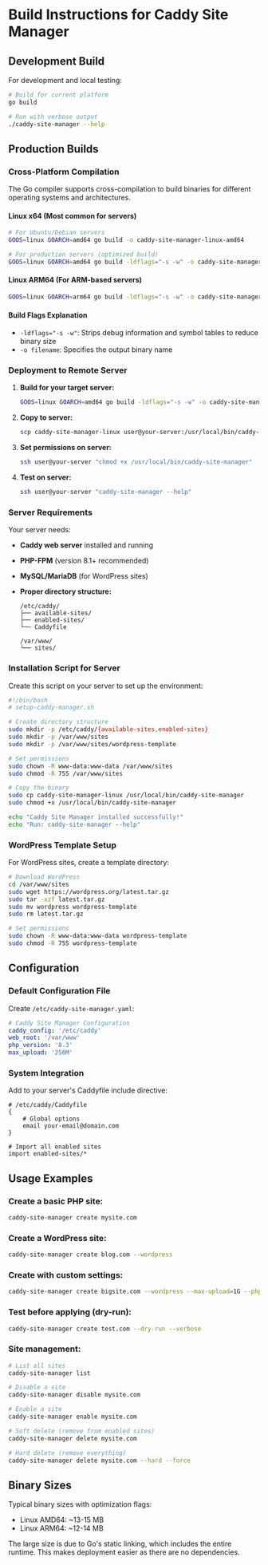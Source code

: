 # Build Instructions for Caddy Site Manager

## Development Build

For development and local testing:

```bash
# Build for current platform
go build

# Run with verbose output
./caddy-site-manager --help
```

## Production Builds

### Cross-Platform Compilation

The Go compiler supports cross-compilation to build binaries for different operating systems and architectures.

#### Linux x64 (Most common for servers)

```bash
# For Ubuntu/Debian servers
GOOS=linux GOARCH=amd64 go build -o caddy-site-manager-linux-amd64

# For production servers (optimized build)
GOOS=linux GOARCH=amd64 go build -ldflags="-s -w" -o caddy-site-manager-linux-amd64
```

#### Linux ARM64 (For ARM-based servers)

```bash
GOOS=linux GOARCH=arm64 go build -ldflags="-s -w" -o caddy-site-manager-linux-arm64
```

#### Build Flags Explanation

- `-ldflags="-s -w"`: Strips debug information and symbol tables to reduce binary size
- `-o filename`: Specifies the output binary name

### Deployment to Remote Server

1. **Build for your target server:**

   ```bash
   GOOS=linux GOARCH=amd64 go build -ldflags="-s -w" -o caddy-site-manager-linux
   ```

2. **Copy to server:**

   ```bash
   scp caddy-site-manager-linux user@your-server:/usr/local/bin/caddy-site-manager
   ```

3. **Set permissions on server:**

   ```bash
   ssh user@your-server "chmod +x /usr/local/bin/caddy-site-manager"
   ```

4. **Test on server:**
   ```bash
   ssh user@your-server "caddy-site-manager --help"
   ```

### Server Requirements

Your server needs:

- **Caddy web server** installed and running
- **PHP-FPM** (version 8.1+ recommended)
- **MySQL/MariaDB** (for WordPress sites)
- **Proper directory structure:**

  ```
  /etc/caddy/
  ├── available-sites/
  ├── enabled-sites/
  └── Caddyfile

  /var/www/
  └── sites/
  ```

### Installation Script for Server

Create this script on your server to set up the environment:

```bash
#!/bin/bash
# setup-caddy-manager.sh

# Create directory structure
sudo mkdir -p /etc/caddy/{available-sites,enabled-sites}
sudo mkdir -p /var/www/sites
sudo mkdir -p /var/www/sites/wordpress-template

# Set permissions
sudo chown -R www-data:www-data /var/www/sites
sudo chmod -R 755 /var/www/sites

# Copy the binary
sudo cp caddy-site-manager-linux /usr/local/bin/caddy-site-manager
sudo chmod +x /usr/local/bin/caddy-site-manager

echo "Caddy Site Manager installed successfully!"
echo "Run: caddy-site-manager --help"
```

### WordPress Template Setup

For WordPress sites, create a template directory:

```bash
# Download WordPress
cd /var/www/sites
sudo wget https://wordpress.org/latest.tar.gz
sudo tar -xzf latest.tar.gz
sudo mv wordpress wordpress-template
sudo rm latest.tar.gz

# Set permissions
sudo chown -R www-data:www-data wordpress-template
sudo chmod -R 755 wordpress-template
```

## Configuration

### Default Configuration File

Create `/etc/caddy-site-manager.yaml`:

```yaml
# Caddy Site Manager Configuration
caddy_config: '/etc/caddy'
web_root: '/var/www'
php_version: '8.3'
max_upload: '256M'
```

### System Integration

Add to your server's Caddyfile include directive:

```caddy
# /etc/caddy/Caddyfile
{
    # Global options
    email your-email@domain.com
}

# Import all enabled sites
import enabled-sites/*
```

## Usage Examples

### Create a basic PHP site:

```bash
caddy-site-manager create mysite.com
```

### Create a WordPress site:

```bash
caddy-site-manager create blog.com --wordpress
```

### Create with custom settings:

```bash
caddy-site-manager create bigsite.com --wordpress --max-upload=1G --php=8.2
```

### Test before applying (dry-run):

```bash
caddy-site-manager create test.com --dry-run --verbose
```

### Site management:

```bash
# List all sites
caddy-site-manager list

# Disable a site
caddy-site-manager disable mysite.com

# Enable a site
caddy-site-manager enable mysite.com

# Soft delete (remove from enabled sites)
caddy-site-manager delete mysite.com

# Hard delete (remove everything)
caddy-site-manager delete mysite.com --hard --force
```

## Binary Sizes

Typical binary sizes with optimization flags:

- Linux AMD64: ~13-15 MB
- Linux ARM64: ~12-14 MB

The large size is due to Go's static linking, which includes the entire runtime. This makes deployment easier as there are no dependencies.
